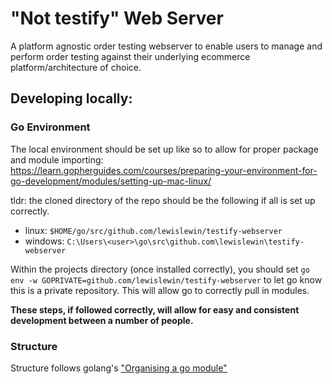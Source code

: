 # "Not testify" Web Server

A platform agnostic order testing webserver to enable users to manage and perform order testing against their underlying ecommerce platform/architecture of choice.

## Developing locally:

### Go Environment

The local environment should be set up like so to allow for proper package and module importing: <br/>
https://learn.gopherguides.com/courses/preparing-your-environment-for-go-development/modules/setting-up-mac-linux/

tldr: the cloned directory of the repo should be the following if all is set up correctly.

- linux: `$HOME/go/src/github.com/lewislewin/testify-webserver`
- windows: `C:\Users\<user>\go\src\github.com\lewislewin\testify-webserver`

Within the projects directory (once installed correctly), you should set `go env -w GOPRIVATE=github.com/lewislewin/testify-webserver` to let go know this is a private repository. This will allow go to correctly pull in modules.

**These steps, if followed correctly, will allow for easy and consistent development between a number of people.**

### Structure

Structure follows golang's ["Organising a go module"](https://go.dev/doc/modules/layout)
